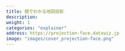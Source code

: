 ```yaml
---
title: 顔でわかる地図投影
description: 
weight: 1
categories: "explainer"
address: https://projection-face.dataviz.jp
image: "images/cover_projection-face.png"
---
```


